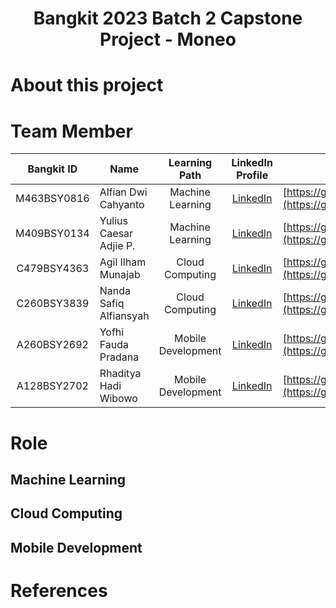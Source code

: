 <h1 align="center">Bangkit 2023 Batch 2 Capstone Project - Moneo</h1>

# About this project


# Team Member
<div align="center">
  
| Bangkit ID       |           Name            |   Learning Path    | LinkedIn Profile | Github |
|:----------------:|---------------------------|:------------------:|:-----------------------------------------:|-------------------------------------------------------------------|
| M463BSY0816      | Alfian Dwi Cahyanto       | Machine Learning   | [LinkedIn](https://www.linkedin.com/in/) | [https://github.com/alfiandwic](https://github.com/alfiandwic)         |
| M409BSY0134      | Yulius Caesar Adjie P.    | Machine Learning   | [LinkedIn](https://www.linkedin.com/in/) | [https://github.com/YuliusCaesar01](https://github.com/YuliusCaesar01)       |
| C479BSY4363      | Agil Ilham Munajab        | Cloud Computing    | [LinkedIn](https://www.linkedin.com/in/Agililham) | [https://github.com/Aforagi](https://github.com/Aforagi)                         | 
| C260BSY3839      | Nanda Safiq Alfiansyah    | Cloud Computing    | [LinkedIn](https://www.linkedin.com/in/) | [https://github.com/nandasafiqalfiansyah](https://github.com/nandasafiqalfiansyah)                 |
| A260BSY2692      | Yofhi Fauda Pradana       | Mobile Development | [LinkedIn](https://www.linkedin.com/in/) | [https://github.com/YofhiFauda](https://github.com/YofhiFauda)     |
| A128BSY2702      | Rhaditya Hadi Wibowo      | Mobile Development | [LinkedIn](https://www.linkedin.com/in/) | [https://github.com/rhadityaa](https://github.com/rhadityaa) |

</div>


# Role 
## Machine Learning

## Cloud Computing

## Mobile Development


# References
